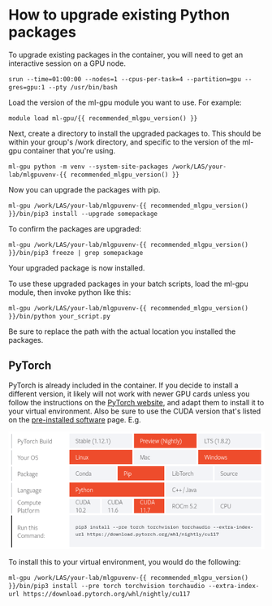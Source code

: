 # How to upgrade existing Python packages

To upgrade existing packages in the container, you will need to get an interactive session on a GPU node.

```
srun --time=01:00:00 --nodes=1 --cpus-per-task=4 --partition=gpu --gres=gpu:1 --pty /usr/bin/bash
```

Load the version of the ml-gpu module you want to use. For example:

```
module load ml-gpu/{{ recommended_mlgpu_version() }}
```

Next, create a directory to install the upgraded packages to. This should be within your group's /work directory, and specific to the version of the ml-gpu container that you're using.

```
ml-gpu python -m venv --system-site-packages /work/LAS/your-lab/mlgpuvenv-{{ recommended_mlgpu_version() }}
```

Now you can upgrade the packages with pip.

```
ml-gpu /work/LAS/your-lab/mlgpuvenv-{{ recommended_mlgpu_version() }}/bin/pip3 install --upgrade somepackage
```

To confirm the packages are upgraded:

```
ml-gpu /work/LAS/your-lab/mlgpuvenv-{{ recommended_mlgpu_version() }}/bin/pip3 freeze | grep somepackage
```

Your upgraded package is now installed.

To use these upgraded packages in your batch scripts, load the ml-gpu module, then invoke python like this:

```
ml-gpu /work/LAS/your-lab/mlgpuvenv-{{ recommended_mlgpu_version() }}/bin/python your_script.py
```

Be sure to replace the path with the actual location you installed the packages.

## PyTorch

PyTorch is already included in the container. If you decide to install a different version, it likely will not work with newer GPU cards unless you follow the instructions on the [PyTorch website](https://pytorch.org/get-started/locally/), and adapt them to install it to your virtual environment. Also be sure to use the CUDA version that's listed on the [pre-installed software](preinstalled_software.md) page. E.g.

![torch installation options](img/torch_options.png)

To install this to your virtual environment, you would do the following:
```
ml-gpu /work/LAS/your-lab/mlgpuvenv-{{ recommended_mlgpu_version() }}/bin/pip3 install --pre torch torchvision torchaudio --extra-index-url https://download.pytorch.org/whl/nightly/cu117
```
